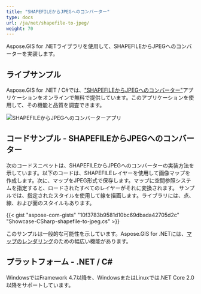 ```yaml
---
title: "SHAPEFILEからJPEGへのコンバーター"
type: docs
url: /ja/net/shapefile-to-jpeg/
weight: 70
---
```


Aspose.GIS for .NETライブラリを使用して、SHAPEFILEからJPEGへのコンバーターを実装します。

## **ライブサンプル**

Aspose.GIS for .NET / C#では、["SHAPEFILEからJPEGへのコンバーター"](https://products.aspose.app/gis/viewer/shapefile-to-jpeg)アプリケーションをオンラインで無料で提供しています。このアプリケーションを使用して、その機能と品質を調査できます。

![SHAPEFILEからJPEGへのコンバーターアプリ](viewer.png)

## **コードサンプル - SHAPEFILEからJPEGへのコンバーター**

次のコードスニペットは、SHAPEFILEからJPEGへのコンバーターの実装方法を示しています。以下のコードは、SHAPEFILEレイヤーを使用して画像マップを作成します。次に、マップをJPEG形式で保存します。マップに空間参照システムを指定すると、ロードされたすべてのレイヤーがそれに変換されます。
サンプルでは、指定されたスタイルを使用して線を描画します。ライブラリには、点、線、および面のスタイルもあります。

{{< gist "aspose-com-gists" "10f3783b9581d10bc69dbada42705d2c" "Showcase-CSharp-shapefile-to-jpeg.cs" >}}

このサンプルは一般的な可能性を示しています。Aspose.GIS for .NETには、[マップのレンダリング](https://docs.aspose.com/gis/net/map-rendering/)のための幅広い機能があります。

## **プラットフォーム - .NET / C#**

WindowsではFramework 4.7以降を、WindowsまたはLinuxでは.NET Core 2.0以降をサポートしています。
